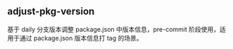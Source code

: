 ## adjust-pkg-version

基于 daily 分支版本调整 package.json 中版本信息，pre-commit 阶段使用，适用于通过 package.json 版本信息打 tag 的场景。